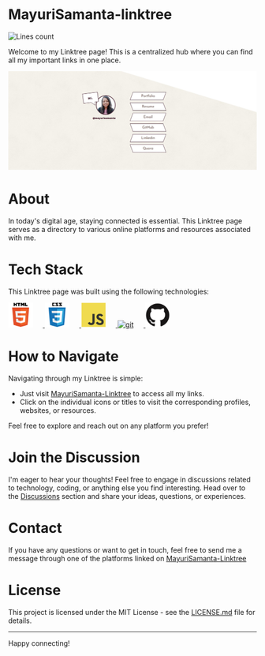 # MayuriSamanta-linktree

![Lines count](https://img.shields.io/endpoint?url=https%3A%2F%2Fghloc.vercel.app%2Fapi%2Fmayurisamanta%2Flinktree%2Fbadge&color=hex)

Welcome to my Linktree page! This is a centralized hub where you can find all my important links in one place.

<img width="900px" loading="lazy" src="https://github.com/mayurisamanta/linktree/blob/main/Assets/mayurisamanta-linktree.png?raw=true" alt="Image Description">

# About

In today's digital age, staying connected is essential. This Linktree page serves as a directory to various online platforms and resources associated with me.

# Tech Stack

This Linktree page was built using the following technologies:

<!-- [![My Skills](https://skillicons.dev/icons?i=html,css,js,git,github)](https://skillicons.dev/) -->

<a href="https://www.w3.org/html/" target="_blank" rel="noreferrer">
  <img src="https://raw.githubusercontent.com/devicons/devicon/master/icons/html5/html5-original-wordmark.svg" alt="html5" height="50" width="50" style="margin-right: 20px;"/>
</a> 
<a href="https://www.w3schools.com/css/" target="_blank" rel="noreferrer">
  <img src="https://raw.githubusercontent.com/devicons/devicon/master/icons/css3/css3-original-wordmark.svg" alt="css3" height="50" width="50" style="margin-right: 20px;"/>
</a> 
<a href="https://developer.mozilla.org/en-US/docs/Web/JavaScript" target="_blank" rel="noreferrer">
  <img src="https://raw.githubusercontent.com/devicons/devicon/master/icons/javascript/javascript-original.svg" alt="javascript" height="50" width="50" style="margin-right: 20px;"/>
</a>
<a href="https://git-scm.com/" target="_blank" rel="noreferrer">
  <img src="https://www.vectorlogo.zone/logos/git-scm/git-scm-icon.svg" alt="git" height="50" width="50" style="margin-right: 20px;"/>
</a> 
<a href="https://github.com/" target="_blank" rel="noreferrer">
  <img src="https://raw.githubusercontent.com/devicons/devicon/master/icons/github/github-original.svg" alt="GitHub" height="50" width="50" style="margin-right: 20px;"/>
</a>

# How to Navigate

Navigating through my Linktree is simple:

- Just visit [MayuriSamanta-Linktree](https://mayurisamanta.github.io/linktree/) to access all my links.
- Click on the individual icons or titles to visit the corresponding profiles, websites, or resources.

Feel free to explore and reach out on any platform you prefer!

# Join the Discussion

I'm eager to hear your thoughts! Feel free to engage in discussions related to technology, coding, or anything else you find interesting. Head over to the [Discussions](https://github.com/mayurisamanta/linktree/discussions) section and share your ideas, questions, or experiences.


# Contact

If you have any questions or want to get in touch, feel free to send me a message through one of the platforms linked on [MayuriSamanta-Linktree](https://mayurisamanta.github.io/linktree/)

# License

This project is licensed under the MIT License - see the [LICENSE.md](https://github.com/mayurisamanta/linktree/blob/main/LICENSE) file for details.

---

Happy connecting!
